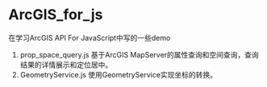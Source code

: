 # ArcGIS_for_js
在学习ArcGIS API For JavaScript中写的一些demo  
1. prop_space_query.js 基于ArcGIS MapServer的属性查询和空间查询，查询结果的详情展示和定位居中。  
2. GeometryService.js 使用GeometryService实现坐标的转换。  

